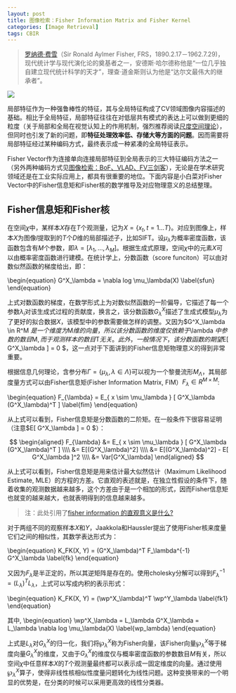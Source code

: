 ```yaml
---
layout: post
title: 图像检索：Fisher Information Matrix and Fisher Kernel
categories: [Image Retrieval]
tags: CBIR
---
```


> [罗纳德·费雪](http://wiki.mbalib.com/wiki/%E7%BD%97%E7%BA%B3%E5%BE%B7%C2%B7%E8%B4%B9%E9%9B%AA)（Sir Ronald Aylmer Fisher, FRS，1890.2.17－1962.7.29)，现代统计学与现代演化论的奠基者之一，安德斯·哈尔德称他是“一位几乎独自建立现代统计科学的天才”，理查·道金斯则认为他是“达尔文最伟大的继承者”。 

![](http://yongyuan.name/imgs/posts/ronald_aylmer_fisher.jpg) 

局部特征作为一种强鲁棒性的特征，其与全局特征构成了CV领域图像内容描述的基础。相比于全局特征，局部特征往往在对低层共有模式的表达上可以做到更细的粒度（关于局部和全局在视觉认知上的作用机制，强烈推荐阅读[尺度空间理论](https://en.wikipedia.org/wiki/Scale_space)），但同时也引发了新的问题，即**特征处理效率低、存储大等方面的问题**。因而需要将局部特征经过某种编码方式，最终表示成一种紧凑的全局特征表示。

Fisher Vector作为连接单向连接局部特征到全局表示的三大特征编码方法之一（另外两种编码方式见[图像检索：BoF、VLAD、FV三剑客](http://yongyuan.name/blog/CBIR-BoF-VLAD-FV.html)），无论是在学术研究领域还是在工业实际应用上，都具有很重要的地位。下面内容是小白菜对Fisher Vector中的Fisher信息矩和Fisher核的数学推导及对应物理意义的总结整理。

## Fisher信息矩和Fisher核

在空间$\chi$中，某样本$X$存在$T$个观测量，记为$X = \lbrace x_t, t=1 \dots T \rbrace$。对应到图像上，样本$X$为图像$I$提取到的$T$个$D$维的局部描述子，比如SIFT。设$\mu_\lambda$为概率密度函数，该函数包含有$M$个参数，即$\lambda = [\lambda_1, \dots, \lambda_M]$。根据生成式原理，空间$\chi$中的元素$X$可以由概率密度函数进行建模。在统计学上，分数函数（score funciton）可以由对数似然函数的梯度给出，即：

\begin{equation}
G^X_\lambda = \nabla log \mu_\lambda(X)
\label{sfun}
\end{equation}

上式对数函数的梯度，在数学形式上为对数似然函数的一阶偏导，它描述了每一个参数$\lambda_i$对该生成式过程的贡献度，换言之，该分数函数$G^X_\lambda$描述了生成式模型$\mu_\lambda$为了更好的拟合数据$X$，该模型中的参数需要做怎样的调整。又因为$G^X_\lambda \in R^M $是一个维度为$M$维的向量，所以该分数函数的维度仅依赖于$\lambda $中参数的数目$M$, 而于观测样本的数目$T$无关。此外，一般情况下，该分数函数的期望$E[ G^X_\lambda ] = 0 $，这一点对于下面讲到的Fisher信息矩物理意义的得到非常重要。

根据信息几何理论，含参分布$\Gamma = \lbrace \mu_\lambda, \lambda \in \Lambda \rbrace$可以视为一个黎曼流形$M_\Lambda$，其局部度量方式可以由Fisher信息矩(Fisher Information Matrix, FIM）$F_\lambda \in R^{M \times M}$:

\begin{equation}
F_{\lambda} = E_{ x \sim \mu_\lambda } [ G^X_\lambda (G^X_\lambda)^T ]
\label{fim}
\end{equation}

从上式可以看到，Fisher信息矩是分数函数的二阶矩。在一般条件下很容易证明（注意$E[ G^X_\lambda ] = 0 $）：

$$
\begin{aligned}
F_{\lambda} &= E_{ x \sim \mu_\lambda } [ G^X_\lambda (G^X_\lambda)^T ] \\\\
            &= E[(G^X_\lambda)^2] \\\\
            &= E[(G^X_\lambda)^2] - E[ G^X_\lambda ]^2 \\\\
            &= Var[G^X_\lambda]
\end{aligned}
$$

从上式可以看到，Fisher信息矩是用来估计最大似然估计（Maximum Likelihood Estimate, MLE）的方程的方差。它直观的表述就是，在独立性假设的条件下，随着收集的观测数据越来越多，这个方差由于是一个相加的形式，因而Fisher信息矩也就变的越来越大，也就表明得到的信息越来越多。

> 注：此处引用了[fisher information 的直观意义是什么?](https://www.zhihu.com/question/26561604)

对于两组不同的观察样本$X$和$Y$，Jaakkola和Haussler提出了使用Fisher核来度量它们之间的相似性，其数学表达形式为：

\begin{equation}
K_FK(X, Y) = (G^X_\lambda)^T F_\lambda^{-1} G^X_\lambda
\label{fk}
\end{equation}

又因为$F_{\lambda}$是半正定的，所以其逆矩阵是存在的。使用cholesky分解可以得到$F_\lambda^{-1} = (L_\lambda)^T L_\lambda$，上式可以写成内积的表示形式：

\begin{equation}
K_FK(X, Y) = (\wp^X_\lambda)^T \wp^Y_\lambda
\label{fk1}
\end{equation}

其中,
\begin{equation}
\wp^X_\lambda = L_\lambda G^X_\lambda = L_\lambda \nabla log \mu_\lambda(X)
\label{wp_lambda}
\end{equation}

上式是$L_\lambda$对$G^X_\lambda$的归一化，我们将$\wp^X_\lambda$称为Fisher向量，该Fisher向量$\wp^X_\lambda$等于梯度向量$G^X_\lambda$的维度，又由于$G^X_\lambda$的维度仅与概率密度函数的参数数目$M$有关，所以空间$\chi$中任意样本$X$的$T$个观测量最终都可以表示成一固定维度的向量。通过使用$\wp^X_\lambda$算子，使得非线性核相似性度量问题转化为线性问题。这种变换带来的一个明显的优势是，在分类的时候可以采用更高效的线性分类器。